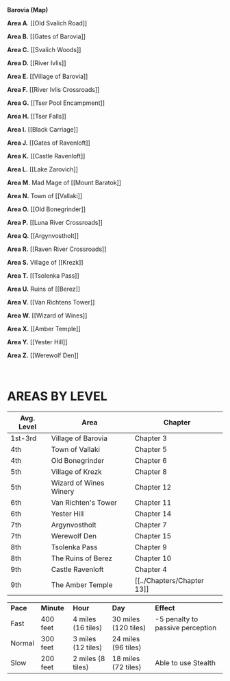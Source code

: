 **Barovia (Map)**

**Area A**. [[Old Svalich Road]]

**Area B.** [[Gates of Barovia]]

**Area C.** [[Svalich Woods]]

**Area D.** [[River Ivlis]]

**Area E.** [[Village of Barovia]]

**Area F.** [[River Ivlis Crossroads]]

**Area G.** [[Tser Pool Encampment]]

**Area H.** [[Tser Falls]]

**Area I.** [[Black Carriage]]

**Area J.** [[Gates of Ravenloft]]

**Area K.** [[Castle Ravenloft]]

**Area L.** [[Lake Zarovich]]

**Area M.** Mad Mage of [[Mount Baratok]]

**Area N.** Town of [[Vallaki]]

**Area O.** [[Old Bonegrinder]]

**Area P.** [[Luna River Crossroads]]

**Area Q.** [[Argynvostholt]]

**Area R.** [[Raven River Crossroads]]

**Area S.** Village of [[Krezk]]

**Area T.** [[Tsolenka Pass]]

**Area U.** Ruins of [[Berez]]

**Area V.** [[Van Richtens Tower]]

**Area W.** [[Wizard of Wines]]

**Area X.** [[Amber Temple]]

**Area Y.** [[Yester Hill]]

**Area Z.** [[Werewolf Den]]



 

# **AREAS BY LEVEL**

| **Avg. Level**     | **Area**                   | **Chapter**     |
|----------------|------------------------|-------------|
| 1st-3rd        | Village of Barovia     | Chapter 3   |
| 4th            | Town of Vallaki        | Chapter 5   |
| 4th            | Old Bonegrinder        | Chapter 6   |
| 5th            | Village of Krezk       | Chapter 8   |
| 5th            | Wizard of Wines Winery | Chapter 12  |
| 6th            | Van Richten's Tower    | Chapter 11  |
| 6th            | Yester Hill            | Chapter 14  |
| 7th            | Argynvostholt          | Chapter 7   |
| 7th            | Werewolf Den           | Chapter 15  |
| 8th            | Tsolenka Pass          | Chapter 9   |
| 8th            | The Ruins of Berez     | Chapter 10  |
| 9th            | Castle Ravenloft       | Chapter 4   |
| 9th            | The Amber Temple       | [[../Chapters/Chapter 13]] |


<table>
<tbody>
<tr class="odd">
<td><strong>Pace</strong></td><td><strong>Minute</strong></td><td><strong>Hour</strong></td><td><strong>Day</strong></td><td><strong>Effect</strong></td></tr>
<tr class="even"><td>Fast</td><td>400 feet</td><td>4 miles (16 tiles)</td><td>30 miles (120 tiles)</td><td>-5 penalty to passive perception </td></tr>
<tr class="odd"><td>Normal</td><td>300 feet</td><td>3 miles (12 tiles)</td><td>24 miles (96 tiles)</td></tr>
<tr class="even"><td>Slow</td><td>200 feet</td><td>2 miles (8 tiles)</td><td>18 miles (72 tiles)</td><td>Able to use Stealth</td></tr></tbody></table>
